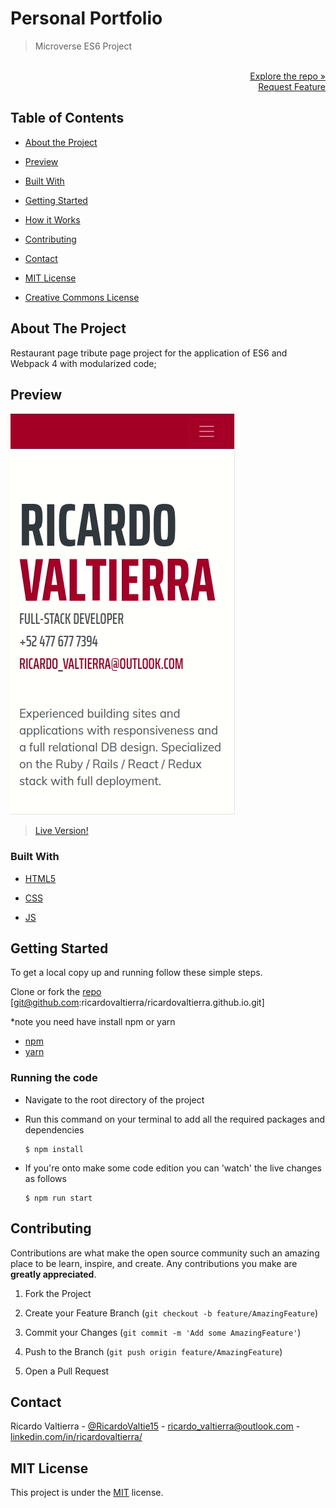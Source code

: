 # Personal Portfolio

> Microverse ES6 Project

<p align="right">
  <br>
  <a href="https://github.com/ricardovaltierra/ricardovaltierra.github.io">Explore the repo »</a>
  <br>
  <a href="https://github.com/ricardovaltierra/ricardovaltierra.github.io/issues">Request Feature</a>
</p>

## Table of Contents

* [About the Project](#about-the-project)

* [Preview](#preview)

* [Built With](#built-with)

* [Getting Started](#getting-started)

* [How it Works](#how-it-works)

* [Contributing](#contributing)

* [Contact](#contact)

* [MIT License](#mit-license)

* [Creative Commons License](#creative-commons-license)


## About The Project

Restaurant page tribute page project for the application of ES6 and Webpack 4 with modularized code;

## Preview

![1](img/presentation.gif) 

> [Live Version!](https://raw.githack.com/ricardovaltierra/restaurant-page/page-design/dist/index.html#)

### Built With

* [HTML5](https://developer.mozilla.org/es/docs/HTML/HTML5)

* [CSS](https://developer.mozilla.org/en-US/docs/Web/CSS)

* [JS](https://www.javascript.com/)

## Getting Started

To get a local copy up and running follow these simple steps.

Clone or fork the <a href="https://github.com/ricardovaltierra/ricardovaltierra.github.io">repo</a> [git@github.com:ricardovaltierra/ricardovaltierra.github.io.git]

*note you need have install npm or yarn
* [npm](https://www.npmjs.com/get-npm)
* [yarn](https://classic.yarnpkg.com/en/docs/install)

### Running the code

*   Navigate to the root directory of the project

*   Run this command on your terminal to add all the required packages and dependencies
    ```
    $ npm install
    ```
*   If you're onto make some code edition you can 'watch' the live changes as follows
    ```
    $ npm run start
    ```    
   
## Contributing

Contributions are what make the open source community such an amazing place to be learn, inspire, and create. Any contributions you make are **greatly appreciated**.

1. Fork the Project

2. Create your Feature Branch (`git checkout -b feature/AmazingFeature`)

3. Commit your Changes (`git commit -m 'Add some AmazingFeature'`)

4. Push to the Branch (`git push origin feature/AmazingFeature`)

5. Open a Pull Request

## Contact

Ricardo Valtierra - [@RicardoValtie15](https://twitter.com/RicardoValtie15) - ricardo_valtierra@outlook.com  - [linkedin.com/in/ricardovaltierra/](https://www.linkedin.com/in/ricardovaltierra/)

## MIT License

This project is under the [MIT](LICENSE) license.
